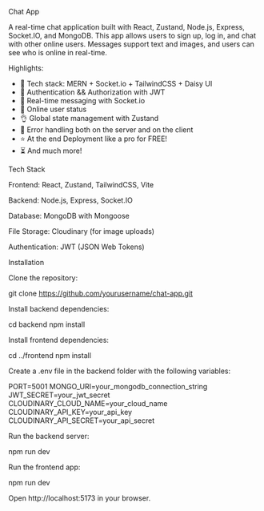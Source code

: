 Chat App

A real-time chat application built with React, Zustand, Node.js, Express, Socket.IO, and MongoDB. This app allows users to sign up, log in, and chat with other online users. Messages support text and images, and users can see who is online in real-time.

Highlights:

- 🌟 Tech stack: MERN + Socket.io + TailwindCSS + Daisy UI
- 🎃 Authentication && Authorization with JWT
- 👾 Real-time messaging with Socket.io
- 🚀 Online user status
- 👌 Global state management with Zustand
- 🐞 Error handling both on the server and on the client
- ⭐ At the end Deployment like a pro for FREE!
- ⏳ And much more!

Tech Stack

Frontend: React, Zustand, TailwindCSS, Vite

Backend: Node.js, Express, Socket.IO

Database: MongoDB with Mongoose

File Storage: Cloudinary (for image uploads)

Authentication: JWT (JSON Web Tokens)

Installation

Clone the repository:

git clone https://github.com/yourusername/chat-app.git


Install backend dependencies:

cd backend
npm install


Install frontend dependencies:

cd ../frontend
npm install


Create a .env file in the backend folder with the following variables:

PORT=5001
MONGO_URI=your_mongodb_connection_string
JWT_SECRET=your_jwt_secret
CLOUDINARY_CLOUD_NAME=your_cloud_name
CLOUDINARY_API_KEY=your_api_key
CLOUDINARY_API_SECRET=your_api_secret


Run the backend server:

npm run dev


Run the frontend app:

npm run dev


Open http://localhost:5173 in your browser.

